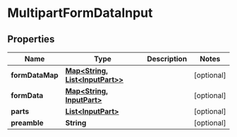 
# MultipartFormDataInput

## Properties
Name | Type | Description | Notes
------------ | ------------- | ------------- | -------------
**formDataMap** | [**Map&lt;String, List&lt;InputPart&gt;&gt;**](List.md) |  |  [optional]
**formData** | [**Map&lt;String, InputPart&gt;**](InputPart.md) |  |  [optional]
**parts** | [**List&lt;InputPart&gt;**](InputPart.md) |  |  [optional]
**preamble** | **String** |  |  [optional]




